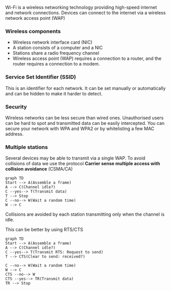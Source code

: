 Wi-Fi is a wireless networking technology providing high-speed internet and network connections. Devices can connect to the internet via a wireless network access point (WAP)

### Wireless components
- Wireless network interface card (NIC)
- A station consists of a computer and a NIC
- Stations share a radio frequency channel
- Wireless access point (WAP) requires a connection to a router, and the router requires a connection to a modem.

### Service Set Identifier (SSID)
This is an identifier for each network. It can be set manually or automatically and can be hidden to make it harder to detect. 

### Security
Wireless networks can be less secure than wired ones. Unauthorised users can be hard to spot and transmitted data can be easily intercepted.
You can secure your network with WPA and WPA2 or by whitelisting a few MAC address.

### Multiple stations
Several devices may be able to transmit via a single WAP. To avoid collisions of data we use the protocol **Carrier sense multiple access with collision avoidance** (CSMA/CA)
```mermaid
graph TD
Start --> A(Assemble a frame)
A --> C(Channel idle?)
C --yes--> T(Transmit data)
T --> Stop
C --no--> W(Wait a random time)
W --> C
```
Collisions are avoided by each station transmitting only when the channel is idle.

This can be better by using RTS/CTS
```mermaid
graph TD
Start --> A(Assemble a frame)
A --> C(Channel idle?)
C --yes--> T(Transmit RTS: Request to send)
T --> CTS(Clear to send: received?)

C --no--> W(Wait a random time)
W --> C
CTS --no--> W
CTS --yes--> TR(Transmit data)
TR --> Stop

```
